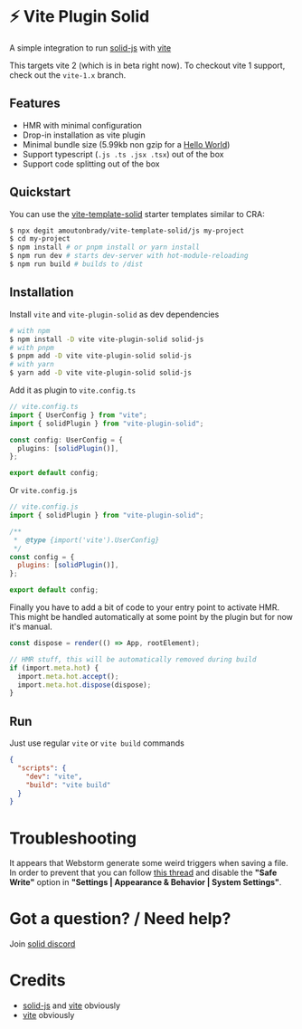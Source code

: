 # ⚡ Vite Plugin Solid

A simple integration to run [solid-js](https://github.com/ryansolid/solid) with [vite](https://github.com/vitejs/vite)

This targets vite 2 (which is in beta right now). To checkout vite 1 support, check out the `vite-1.x` branch.

## Features

- HMR with minimal configuration
- Drop-in installation as vite plugin
- Minimal bundle size (5.99kb non gzip for a [Hello World](./playground/src/main.tsx))
- Support typescript (`.js .ts .jsx .tsx`) out of the box
- Support code splitting out of the box

## Quickstart

You can use the [vite-template-solid](https://github.com/amoutonbrady/vite-template-solid) starter templates similar to CRA:

```bash
$ npx degit amoutonbrady/vite-template-solid/js my-project
$ cd my-project
$ npm install # or pnpm install or yarn install
$ npm run dev # starts dev-server with hot-module-reloading
$ npm run build # builds to /dist
```

## Installation

Install `vite` and `vite-plugin-solid` as dev dependencies

```bash
# with npm
$ npm install -D vite vite-plugin-solid solid-js
# with pnpm
$ pnpm add -D vite vite-plugin-solid solid-js
# with yarn
$ yarn add -D vite vite-plugin-solid solid-js
```

Add it as plugin to `vite.config.ts`

```ts
// vite.config.ts
import { UserConfig } from "vite";
import { solidPlugin } from "vite-plugin-solid";

const config: UserConfig = {
  plugins: [solidPlugin()],
};

export default config;
```

Or `vite.config.js`

```js
// vite.config.js
import { solidPlugin } from "vite-plugin-solid";

/**
 *  @type {import('vite').UserConfig}
 */
const config = {
  plugins: [solidPlugin()],
};

export default config;
```

Finally you have to add a bit of code to your entry point to activate HMR. This might be handled automatically at some point by the plugin but for now it's manual.

```ts
const dispose = render(() => App, rootElement);

// HMR stuff, this will be automatically removed during build
if (import.meta.hot) {
  import.meta.hot.accept();
  import.meta.hot.dispose(dispose);
}
```

## Run

Just use regular `vite` or `vite build` commands

```json
{
  "scripts": {
    "dev": "vite",
    "build": "vite build"
  }
}
```

# Troubleshooting

It appears that Webstorm generate some weird triggers when saving a file. In order to prevent that you can follow [this thread](https://intellij-support.jetbrains.com/hc/en-us/community/posts/360000154544-I-m-having-a-huge-problem-with-Webstorm-and-react-hot-loader-) and disable the **"Safe Write"** option in **"Settings | Appearance & Behavior | System Settings"**.

# Got a question? / Need help?

Join [solid discord](https://discord.com/invite/solidjs)

# Credits

- [solid-js](https://github.com/ryansolid/solid) and [vite](https://github.com/vitejs/vite#readme) obviously
- [vite](https://github.com/vitejs/vite) obviously
